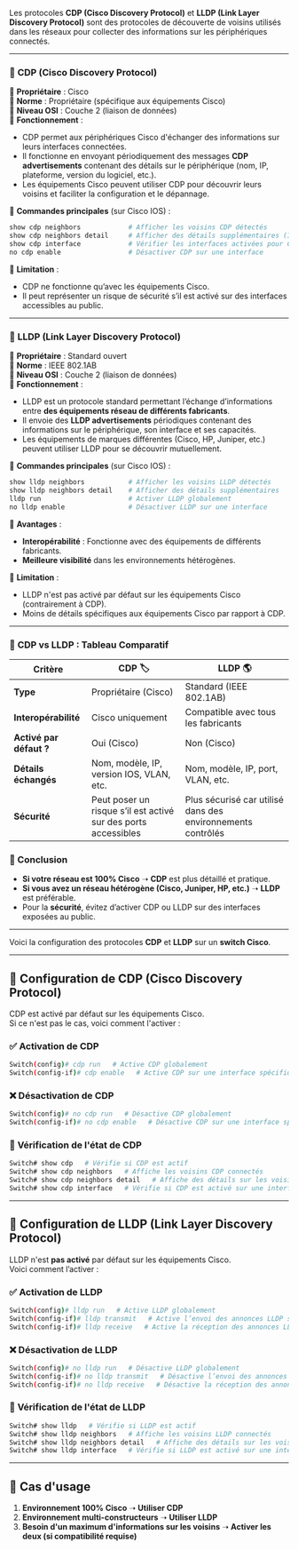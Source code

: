 Les protocoles **CDP (Cisco Discovery Protocol)** et **LLDP (Link Layer Discovery Protocol)** sont des protocoles de découverte de voisins utilisés dans les réseaux pour collecter des informations sur les périphériques connectés.  

---

### 🔹 **CDP (Cisco Discovery Protocol)**
📌 **Propriétaire** : Cisco  
📌 **Norme** : Propriétaire (spécifique aux équipements Cisco)  
📌 **Niveau OSI** : Couche 2 (liaison de données)  
📌 **Fonctionnement** :
- CDP permet aux périphériques Cisco d'échanger des informations sur leurs interfaces connectées.  
- Il fonctionne en envoyant périodiquement des messages **CDP advertisements** contenant des détails sur le périphérique (nom, IP, plateforme, version du logiciel, etc.).  
- Les équipements Cisco peuvent utiliser CDP pour découvrir leurs voisins et faciliter la configuration et le dépannage.  

📌 **Commandes principales** (sur Cisco IOS) :
```bash
show cdp neighbors            # Afficher les voisins CDP détectés
show cdp neighbors detail     # Afficher des détails supplémentaires (IP, modèle, etc.)
show cdp interface            # Vérifier les interfaces activées pour CDP
no cdp enable                 # Désactiver CDP sur une interface
```
📌 **Limitation** :
- CDP ne fonctionne qu’avec les équipements Cisco.  
- Il peut représenter un risque de sécurité s’il est activé sur des interfaces accessibles au public.

---

### 🔹 **LLDP (Link Layer Discovery Protocol)**
📌 **Propriétaire** : Standard ouvert  
📌 **Norme** : IEEE 802.1AB  
📌 **Niveau OSI** : Couche 2 (liaison de données)  
📌 **Fonctionnement** :
- LLDP est un protocole standard permettant l’échange d’informations entre **des équipements réseau de différents fabricants**.  
- Il envoie des **LLDP advertisements** périodiques contenant des informations sur le périphérique, son interface et ses capacités.  
- Les équipements de marques différentes (Cisco, HP, Juniper, etc.) peuvent utiliser LLDP pour se découvrir mutuellement.  

📌 **Commandes principales** (sur Cisco IOS) :
```bash
show lldp neighbors           # Afficher les voisins LLDP détectés
show lldp neighbors detail    # Afficher des détails supplémentaires
lldp run                      # Activer LLDP globalement
no lldp enable                # Désactiver LLDP sur une interface
```
📌 **Avantages** :
- **Interopérabilité** : Fonctionne avec des équipements de différents fabricants.  
- **Meilleure visibilité** dans les environnements hétérogènes.  

📌 **Limitation** :
- LLDP n'est pas activé par défaut sur les équipements Cisco (contrairement à CDP).  
- Moins de détails spécifiques aux équipements Cisco par rapport à CDP.

---

### 📌 **CDP vs LLDP : Tableau Comparatif**  

| **Critère**       | **CDP** 🏷️ | **LLDP** 🌎 |
|-----------------|------------|------------|
| **Type** | Propriétaire (Cisco) | Standard (IEEE 802.1AB) |
| **Interopérabilité** | Cisco uniquement | Compatible avec tous les fabricants |
| **Activé par défaut ?** | Oui (Cisco) | Non (Cisco) |
| **Détails échangés** | Nom, modèle, IP, version IOS, VLAN, etc. | Nom, modèle, IP, port, VLAN, etc. |
| **Sécurité** | Peut poser un risque s’il est activé sur des ports accessibles | Plus sécurisé car utilisé dans des environnements contrôlés |

### **📌 Conclusion**
- **Si votre réseau est 100% Cisco** ➝ **CDP** est plus détaillé et pratique.  
- **Si vous avez un réseau hétérogène (Cisco, Juniper, HP, etc.)** ➝ **LLDP** est préférable.  
- Pour la **sécurité**, évitez d’activer CDP ou LLDP sur des interfaces exposées au public.

---

Voici la configuration des protocoles **CDP** et **LLDP** sur un **switch Cisco**.

---

## 📌 **Configuration de CDP (Cisco Discovery Protocol)**

CDP est activé par défaut sur les équipements Cisco.  
Si ce n'est pas le cas, voici comment l'activer :

### ✅ **Activation de CDP**
```bash
Switch(config)# cdp run   # Active CDP globalement
Switch(config-if)# cdp enable   # Active CDP sur une interface spécifique
```

### ❌ **Désactivation de CDP**
```bash
Switch(config)# no cdp run   # Désactive CDP globalement
Switch(config-if)# no cdp enable   # Désactive CDP sur une interface spécifique
```

### 🔎 **Vérification de l'état de CDP**
```bash
Switch# show cdp   # Vérifie si CDP est actif
Switch# show cdp neighbors   # Affiche les voisins CDP connectés
Switch# show cdp neighbors detail   # Affiche des détails sur les voisins
Switch# show cdp interface   # Vérifie si CDP est activé sur une interface spécifique
```

---

## 📌 **Configuration de LLDP (Link Layer Discovery Protocol)**

LLDP n'est **pas activé** par défaut sur les équipements Cisco.  
Voici comment l’activer :

### ✅ **Activation de LLDP**
```bash
Switch(config)# lldp run   # Active LLDP globalement
Switch(config-if)# lldp transmit   # Active l’envoi des annonces LLDP sur une interface
Switch(config-if)# lldp receive   # Active la réception des annonces LLDP sur une interface
```

### ❌ **Désactivation de LLDP**
```bash
Switch(config)# no lldp run   # Désactive LLDP globalement
Switch(config-if)# no lldp transmit   # Désactive l’envoi des annonces LLDP sur une interface
Switch(config-if)# no lldp receive   # Désactive la réception des annonces LLDP sur une interface
```

### 🔎 **Vérification de l'état de LLDP**
```bash
Switch# show lldp   # Vérifie si LLDP est actif
Switch# show lldp neighbors   # Affiche les voisins LLDP connectés
Switch# show lldp neighbors detail   # Affiche des détails sur les voisins
Switch# show lldp interface   # Vérifie si LLDP est activé sur une interface spécifique
```

---

## 🎯 **Cas d'usage**
1. **Environnement 100% Cisco** ➝ **Utiliser CDP**  
2. **Environnement multi-constructeurs** ➝ **Utiliser LLDP**  
3. **Besoin d'un maximum d'informations sur les voisins** ➝ **Activer les deux (si compatibilité requise)**  

